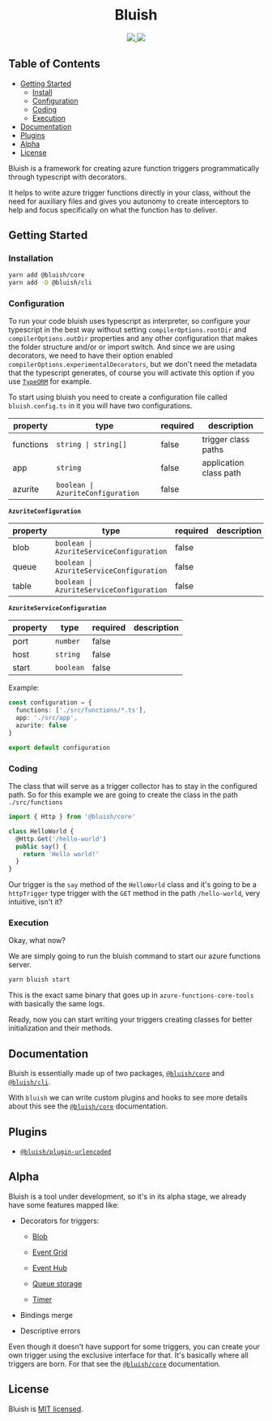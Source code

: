 <h1 align="center">Bluish</h1>

<p align="center">
  <a href="https://www.npmjs.com/package/@bluish/core">
    <img src="https://img.shields.io/npm/v/@bluish/core?style=for-the-badge">
  </a>
  <img src="https://img.shields.io/github/workflow/status/its-bluish/bluish/CI?label=CI&style=for-the-badge">
</p>

## Table of Contents

  - [Getting Started](#getting-started)
    - [Install](#install)
    - [Configuration](#configuration)
    - [Coding](#coding)
    - [Execution](#Execution)
  - [Documentation](#documentation)
  - [Plugins](#plugins)
  - [Alpha](#alpha)
  - [License](#license)

Bluish is a framework for creating azure function triggers programmatically through typescript with decorators.

It helps to write azure trigger functions directly in your class, without the need for auxiliary files and gives you autonomy to create interceptors to help and focus specifically on what the function has to deliver.

## Getting Started

### Installation

```sh
yarn add @bluish/core
yarn add -D @bluish/cli
```

### Configuration

To run your code bluish uses typescript as interpreter, so configure your typescript in the best way without setting `compilerOptions.rootDir` and `compilerOptions.outDir` properties and any other configuration that makes the folder structure and/or or import switch. And since we are using decorators, we need to have their option enabled `compilerOptions.experimentalDecorators`, but we don't need the metadata that the typescript generates, of course you will activate this option if you use [`TypeORM`](https://github.com/typeorm/typeorm) for example.

To start using bluish you need to create a configuration file called `bluish.config.ts` in it you will have two configurations.

|property  |type                             |required |description            |
|----------|---------------------------------|---------|-----------------------|
|functions |`string \| string[]`             |false    |trigger class paths    |
|app       |`string`                         |false    |application class path |
|azurite   |`boolean \| AzuriteConfiguration` |false    |                       |

**`AzuriteConfiguration`**

|property  |type                                    |required |description            |
|----------|----------------------------------------|---------|-----------------------|
|blob      |`boolean \| AzuriteServiceConfiguration` |false    |                       |
|queue     |`boolean \| AzuriteServiceConfiguration` |false    |                       |
|table     |`boolean \| AzuriteServiceConfiguration` |false    |                       |

**`AzuriteServiceConfiguration`**

|property  |type                                    |required |description            |
|----------|----------------------------------------|---------|-----------------------|
|port      |`number`                                |false    |                       |
|host      |`string`                                |false    |                       |
|start     |`boolean`                               |false    |                       |


Example:

```ts
const configuration = {
  functions: ['./src/functions/*.ts'],
  app: './src/app',
  azurite: false
}

export default configuration
```

### Coding

The class that will serve as a trigger collector has to stay in the configured path. So for this example we are going to create the class in the path `./src/functions`

```ts
import { Http } from '@bluish/core'

class HelloWorld {
  @Http.Get('/hello-world')
  public say() {
    return 'Hello world!'
  }
}
```

Our trigger is the `say` method of the `HelloWorld` class and it's going to be a `httpTrigger` type trigger with the `GET` method in the path `/hello-world`, very intuitive, isn't it?

### Execution

Okay, what now?

We are simply going to run the bluish command to start our azure functions server.

```sh
yarn bluish start
```

This is the exact same binary that goes up in `azure-functions-core-tools` with basically the same logs.

Ready, now you can start writing your triggers creating classes for better initialization and their methods.

## Documentation

Bluish is essentially made up of two packages, [`@bluish/core`](./packages/core) and [`@bluish/cli`](./packages/cli).

With `bluish` we can write custom plugins and hooks to see more details about this see the [`@bluish/core`](./packages/core) documentation.

## Plugins

  - [`@bluish/plugin-urlencoded`](./plugins/urlencoded)

## Alpha

Bluish is a tool under development, so it's in its alpha stage, we already have some features mapped like:

- Decorators for triggers:

  - [Blob](https://learn.microsoft.com/en-us/azure/azure-functions/functions-bindings-storage-blob)

  - [Event Grid](https://learn.microsoft.com/en-us/azure/azure-functions/functions-bindings-event-grid)

  - [Event Hub](https://learn.microsoft.com/en-us/azure/azure-functions/functions-bindings-event-hubs)

  - [Queue storage](https://learn.microsoft.com/en-us/azure/azure-functions/functions-bindings-storage-queue)

  - [Timer](https://learn.microsoft.com/en-us/azure/azure-functions/functions-bindings-timer)

- Bindings merge

- Descriptive errors

Even though it doesn't have support for some triggers, you can create your own trigger using the exclusive interface for that. It's basically where all triggers are born. For that see the [`@bluish/core`](./packages/core) documentation.
## License

Bluish is [MIT licensed](./LICENSE).
